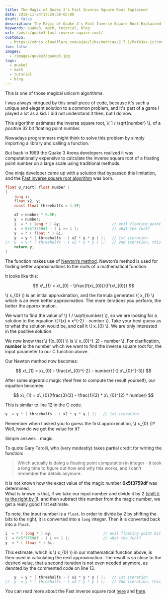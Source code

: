 ```yaml
---
title: The Magic of Quake 3's Fast Inverse Square Root Explained
date: 2019-11-24T17:24:58-05:00
draft: false
description: The Magic of Quake 3's Fast Inverse Square Root Explained
keywords: quake3, math, tutorial, blog
url: /posts/quake3-fast-inverse-square-root/
customJS:
  - https://cdnjs.cloudflare.com/ajax/libs/mathjax/2.7.1/MathJax.js?config=TeX-AMS-MML_HTMLorMML
toc: false
images:
  - /images/quake3/quake3.jpg
tags:
  - quake3
  - math
  - tutorial
  - blog
---
```


This is one of those magical unicorn algorithms.

I was always intrigued by this small piece of code, because it's such a unique and elegant solution to a common problem, and it's part of a game I played a lot as a kid. I did not understand it then, but I do now.

This algorithm estimates the inverse square root, \\( 1 / \sqrt{number} \\), of a positive 32 bit floating point number.

Nowadays programmers might think to solve this problem by simply importing a library and calling a function.

But back in 1999 the Quake 3 Arena developers realized it was computationally expensive to calculate the inverse square root of a floating point number on a large scale using traditional methods.

One ninja developer came up with a solution that bypassed this limitation, and the [Fast inverse square root algorithm](https://en.wikipedia.org/wiki/Fast_inverse_square_root) was born.

```c
float Q_rsqrt( float number )
{
    long i;
    float x2, y;
    const float threehalfs = 1.5F;

    x2 = number * 0.5F;
    y  = number;
    i  = * ( long * ) &y;                       // evil floating point bit level hacking
    i  = 0x5f3759df - ( i >> 1 );               // what the fuck? 
    y  = * ( float * ) &i;
    y  = y * ( threehalfs - ( x2 * y * y ) );   // 1st iteration
//  y  = y * ( threehalfs - ( x2 * y * y ) );   // 2nd iteration, this can be removed
    return y;
}
```

The function makes use of [Newton’s method](https://en.wikipedia.org/wiki/Newton%27s_method). Newton’s method is used for finding better approximations to the roots of a mathematical function.

It looks like this:

$$ x\_{1} = x\_{0} - \\frac{f(x\_{0})}{f'(x\_{0})} $$

\\( x\_{0} \\) is an initial approximation, and the formula generates \\( x\_{1} \\) which is an even better approximation. The more iterations you perform, the better the approximation.

We want to find the value of \\( 1 / \sqrt{number} \\), so we are looking for a solution to the equation \\( f(x) = x^{-2} - number \\). Take your best guess as to what the solution would be, and call it \\( x\_{0} \\). We are only interested in the positive solution.

We now know that \\( f(x\_{0}) \\) is \\( x\_{0}^{-2} - number \\). For clarification, **number** is the number which we want to find the inverse square root for, the input parameter to our C function above.

Our Newton method now becomes:

$$ x\_{1} = x\_{0} - \frac{x\_{0}^{-2} - number}{-2 x\_{0}^{-3}} $$

After some algebraic magic (feel free to compute the result yourself), our equation becomes:

$$ x\_{1} = x\_{0}(\frac{3}{2} - \frac{1}{2} * x\_{0}^{2} * number) $$

This is similar to line 12 in the C code.

```c
y  = y * ( threehalfs - ( x2 * y * y ) );   // 1st iteration
```

Remember when I asked you to guess the first approximation, \\( x_{0} \\)? Well, how do we get the value for it?

Simple answer… magic.

To quote Gary Tarolli, who (very modestly) takes partial credit for writing the function:

> Which actually is doing a floating point computation in integer - it took a long time to figure out how and why this works, and I can't remember the details anymore.

It is not known how the exact value of the magic number **0x5f3759df** was determined.  
What is known is that, if we take our input number and divide it by 2 ([shift it to the right by 1](https://en.wikipedia.org/wiki/Bitwise_operations_in_C#Right_shift_%3E%3E)), and then subtract this number from the magic number, we get a really good first estimate.

To note, the input number is a `float`. In order to divide by 2 by shifting the bits to the right, it is converted into a `long` integer. Then it is converted back into a `float`.

```c
i  = * ( long * ) &y;                       // evil floating point bit level hacking
i  = 0x5f3759df - ( i >> 1 );               // what the fuck? 
y  = * ( float * ) &i;
```

This estimate, which is \\( x_{0} \\) in our mathematical function above, is then used in calculating the next approximation. The result is so close to the desired value, that a second iteration is not even needed anymore, as denoted by the commented code on line 13.

```c
    y  = y * ( threehalfs - ( x2 * y * y ) );   // 1st iteration
//  y  = y * ( threehalfs - ( x2 * y * y ) );   // 2nd iteration, this can be removed
```

You can read more about the Fast inverse square root [here](https://www.beyond3d.com/content/articles/8) and [here](https://www.beyond3d.com/content/articles/15).
